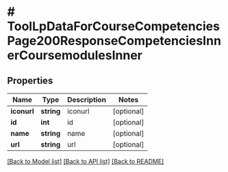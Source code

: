 # # ToolLpDataForCourseCompetenciesPage200ResponseCompetenciesInnerCoursemodulesInner

## Properties

Name | Type | Description | Notes
------------ | ------------- | ------------- | -------------
**iconurl** | **string** | iconurl | [optional]
**id** | **int** | id | [optional]
**name** | **string** | name | [optional]
**url** | **string** | url | [optional]

[[Back to Model list]](../../README.md#models) [[Back to API list]](../../README.md#endpoints) [[Back to README]](../../README.md)
